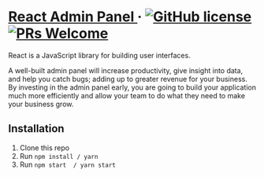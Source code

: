 # [React Admin Panel ](hhttps://github.com/suhailkakar/React-Admin-Panel) &middot; [![GitHub license](https://img.shields.io/badge/license-MIT-blue.svg)](https://github.com/suhailkakar/React-Admin-Panel/blob/main/LICENSE) [![PRs Welcome](https://img.shields.io/badge/PRs-welcome-brightgreen.svg)](https://github.com/suhailkakar/React-Admin-Panel/)

React is a JavaScript library for building user interfaces.

A well-built admin panel will increase productivity, give insight into data, and help you catch bugs; adding up to greater revenue for your business. By investing in the admin panel early, you are going to build your application much more efficiently and allow your team to do what they need to make your business grow.

## Installation
1. Clone this repo
2. Run `npm install / yarn`
3. Run `npm start  / yarn start`
